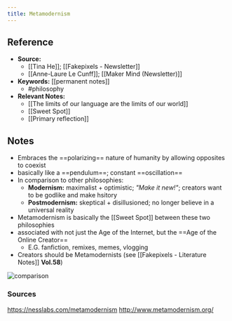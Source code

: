 ```yaml
---
title: Metamodernism
---
```

## Reference
- **Source:** 
	- [[Tina He]]; [[Fakepixels - Newsletter]]
	- [[Anne-Laure Le Cunff]]; [[Maker Mind (Newsletter)]]
- **Keywords:** [[permanent notes]]
	- #philosophy
- **Relevant Notes:**
	- [[The limits of our language are the limits of our world]]
	- [[Sweet Spot]]
	- [[Primary reflection]]
## Notes
- Embraces the ==polarizing== nature of humanity by allowing opposites to coexist
- basically like a ==pendulum==; constant ==oscillation==
- In comparison to other philosophies:
	- **Modernism:** maximalist + optimistic;  *"Make it new!"*; creators want to  be godlike and make hsitory
	- **Postmodernism:** skeptical + disillusioned; no longer believe in a universal reality
- Metamodernism is basically the [[Sweet Spot]] between these two philosophies
- associated with not just the Age of the Internet, but the ==Age of the Online Creator==
	- E.G. fanfiction, remixes, memes, vlogging
- Creators should be Metamodernists (see [[Fakepixels - Literature Notes]] **Vol.58**)

![comparison](https://nesslabs.com/wp-content/uploads/2019/12/metamodernism-illustration.jpg)


### Sources
https://nesslabs.com/metamodernism
http://www.metamodernism.org/